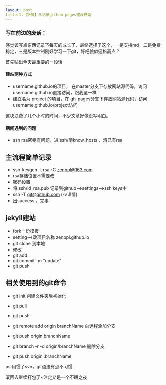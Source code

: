 ```yaml
---
layout: post
title:1.【折腾】从记录github-pages建设开始
---
```



### 写在前边的废话：

感觉该写点东西记录下每天的成长了，最终选择了这个，一是支持md，二是免费稳定，三是版本控制刚好学习一下git，好吧貌似逼格高点？

首先贴出今天最重要的一段话

#### 建站两种方式

- username.github.io的项目， 在master分支下存放网站源代码，访问username.github.io直接访问，跟我这一样
- 建立名为 project 的项目，在 gh-pages分支下存放网站源代码，访问username.github.io/project访问

这块浪费了几个小时的时间，不少文章好像没写明白。

#### 期间遇到的问题

- ssh rsa密钥有问题，进.ssh/清know_hosts ，清已有rsa

## 主流程简单记录

- ssh-keygen -t rsa -C zenppl@163.com 
- rsa存储位置不需要改
- 密码设置
- 将.ssh/id_rsa.pub 记录到github-->settings-->ssh keys中
- ssh -T git@github.com  (-v详情)
- 出success ，完事

## jekyll建站

- fork一份模板
- setting-->改项目名称 zenppl.github.io
- git clone 到本地
- 修改
- git add .
- git commit -m "update"
- git push 

## 相关使用到的git命令

- git init 创建文件夹后初始化
- git pull 
- git push

- git remote add origin branchName 向远程添加分支
- git push origin branchName 

- git branch -r -d origin/branchName 删除分支
- git push origin :branchName 

ps:用惯了svn，git语法有点不习惯

滚回去继续打包了~注定又是一个不眠之夜

